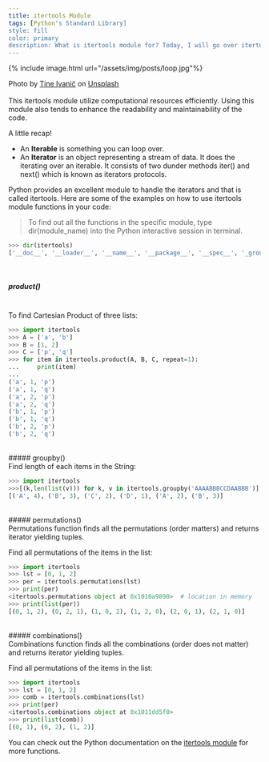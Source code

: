 ```yaml
---
title: itertools Module
tags: [Python's Standard Library]
style: fill
color: primary
description: What is itertools module for? Today, I will go over itertools module..
---
```


{% include image.html url="/assets/img/posts/loop.jpg"%}

<figcaption class="figure-caption text-center">Photo by <a href="https://unsplash.com/@tine999?utm_source=unsplash&utm_medium=referral&utm_content=creditCopyText">Tine Ivanič</a> on <a href="https://unsplash.com/s/photos/loop?utm_source=unsplash&utm_medium=referral&utm_content=creditCopyText">Unsplash</a></figcaption>
<br>
This itertools module utilize computational resources efficiently. Using this module also tends to enhance the readability and maintainability of the code.

A little recap!

- An **Iterable** is something you can loop over.
- An **Iterator** is an object representing a stream of data. It does the iterating over an iterable. It consists of two dunder methods iter() and next() which is known as iterators protocols.

Python provides an excellent module to handle the iterators and that is called itertools. Here are some of the examples on how to use itertools module functions in your code:<br>

> To find out all the functions in the specific module, type dir(module_name) into the Python interactive session in terminal.

```python
>>> dir(itertools)
['__doc__', '__loader__', '__name__', '__package__', '__spec__', '_grouper', '_tee', '_tee_dataobject', 'accumulate', 'chain', 'combinations', 'combinations_with_replacement', 'compress', 'count', 'cycle', 'dropwhile', 'filterfalse', 'groupby', 'islice', 'permutations', 'product', 'repeat', 'starmap', 'takewhile', 'tee', 'zip_longest']
```

<br>

##### product()

<br>
To find Cartesian Product of three lists:

```python
>>> import itertools
>>> A = ['a', 'b']
>>> B = [1, 2]
>>> C = ['p', 'q']
>>> for item in itertools.product(A, B, C, repeat=1):
...     print(item)
...
('a', 1, 'p')
('a', 1, 'q')
('a', 2, 'p')
('a', 2, 'q')
('b', 1, 'p')
('b', 1, 'q')
('b', 2, 'p')
('b', 2, 'q')
```

<br>
##### groupby()
<br>
Find length of each items in the String:

```python
>>> import itertools
>>>[(k,len(list(v))) for k, v in itertools.groupby('AAAABBBCCDAABBB')]
[('A', 4), ('B', 3), ('C', 2), ('D', 1), ('A', 2), ('B', 3)]
```

<br>
##### permutations()
<br>
Permutations function finds all the permutations (order matters) and returns iterator yielding tuples.

Find all permutations of the items in the list:

```python
>>> import itertools
>>> lst = [0, 1, 2]
>>> per = itertools.permutations(lst)
>>> print(per)
<itertools.permutations object at 0x1010a9890>  # location in memory
>>> print(list(per))
[(0, 1, 2), (0, 2, 1), (1, 0, 2), (1, 2, 0), (2, 0, 1), (2, 1, 0)]
```

<br>
##### combinations()

<br>
Combinations function finds all the combinations (order does not matter) and returns iterator yielding tuples.

Find all permutations of the items in the list:

```python
>>> import itertools
>>> lst = [0, 1, 2]
>>> comb = itertools.combinations(lst)
>>> print(per)
<itertools.combinations object at 0x1011dd5f0>
>>> print(list(comb))
[(0, 1), (0, 2), (1, 2)]

```

You can check out the Python documentation on the [itertools module](https://docs.python.org/3/library/itertools.html#itertools.groupby) for more functions.
